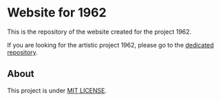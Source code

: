 # Website for 1962

This is the repository of the website created for the project 1962.

If you are looking for the artistic project 1962, please go to the [dedicated repository](https://github.com/raphaelbastide/1962).

## About

This project is under [MIT LICENSE](http://raphael.mit-license.org/).